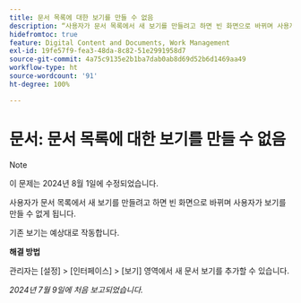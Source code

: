 ```yaml
---
title: 문서 목록에 대한 보기를 만들 수 없음
description: “사용자가 문서 목록에서 새 보기를 만들려고 하면 빈 화면으로 바뀌며 사용자가 보기를 만들 수 없게 됩니다. ”
hidefromtoc: true
feature: Digital Content and Documents, Work Management
exl-id: 19fe57f9-fea3-48da-8c82-51e2991958d7
source-git-commit: 4a75c9135e2b1ba7dab0ab8d69d52b6d1469aa49
workflow-type: ht
source-wordcount: '91'
ht-degree: 100%

---
```


# 문서: 문서 목록에 대한 보기를 만들 수 없음

>[!NOTE]
>
>이 문제는 2024년 8월 1일에 수정되었습니다.

사용자가 문서 목록에서 새 보기를 만들려고 하면 빈 화면으로 바뀌며 사용자가 보기를 만들 수 없게 됩니다.

기존 보기는 예상대로 작동합니다.

**해결 방법**

관리자는 [설정] > [인터페이스] > [보기] 영역에서 새 문서 보기를 추가할 수 있습니다.

_2024년 7월 9일에 처음 보고되었습니다._
